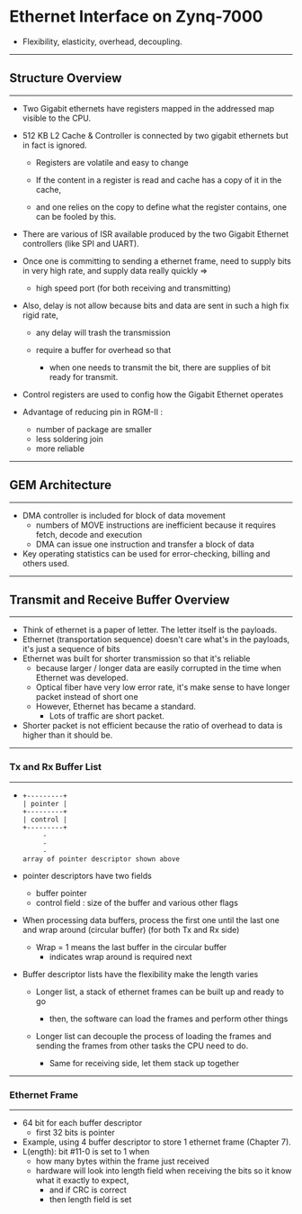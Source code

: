 # Ethernet Interface on Zynq-7000

- Flexibility, elasticity, overhead, decoupling.

---

## Structure Overview

---

- Two Gigabit ethernets have registers mapped in the addressed map visible to the CPU.

  

- 512 KB L2 Cache & Controller is connected by two gigabit ethernets but in fact is ignored.
  - Registers are volatile and easy to change
  
  - If the content in a register is read and cache has a copy of it in the cache, 

  - and one relies on the copy to define what the register contains, one can be fooled by this.
  
    
  
- There are various of ISR available produced by the two Gigabit Ethernet controllers (like SPI and UART).

  

- Once one is committing to sending a ethernet frame, need to supply bits in very high rate, and supply data really quickly => 
  - high speed port (for both receiving and transmitting)
  
- Also, delay is not allow because bits and data are sent in such a high fix rigid rate, 
  - any delay will trash the transmission
  
  - require a buffer for overhead so that 
    - when one needs to transmit the bit, there are supplies of bit ready for transmit.
    
      
  
- Control registers are used to config how the Gigabit Ethernet operates

- Advantage of reducing pin in RGM-II :
  - number of package are smaller
  - less soldering join
  - more reliable

---

## GEM Architecture

---

- DMA controller is included for block of data movement
  - numbers of MOVE instructions are inefficient because it requires fetch, decode and execution
  - DMA can issue one instruction and transfer a block of data
- Key operating statistics can be used for error-checking, billing and others used.

---

## Transmit and Receive Buffer Overview

---

- Think of ethernet is a paper of letter. The letter itself is the payloads.
- Ethernet (transportation sequence) doesn't care what's in the payloads, it's just a sequence of bits
- Ethernet was built for shorter transmission so that it's reliable 
  - because larger / longer data are easily corrupted in the time when Ethernet was developed.
  - Optical fiber have very low error rate, it's make sense to have longer packet instead of short one
  - However, Ethernet has became a standard.
    - Lots of traffic are short packet.
- Shorter packet is not efficient because the ratio of overhead to data is higher than it should be.

---

### Tx and Rx Buffer List

---

- ```
  +---------+
  | pointer |
  +---------+
  | control | 
  +---------+
       -
       -
       - 
  array of pointer descriptor shown above
  ```

- pointer descriptors have two fields

  - buffer pointer
  - control field : size of the buffer and various other flags

- When processing data buffers, process the first one until the last one and wrap around (circular buffer) (for both Tx and Rx side)

  - Wrap = 1 means the last buffer in the circular buffer
    - indicates wrap around is required next

- Buffer descriptor lists have the flexibility make the length varies

  - Longer list, a stack of ethernet frames can be built up and ready to go
    - then, the software can load the frames and perform other things

  - Longer list can decouple the process of loading the frames and sending the frames from other tasks the CPU need to do.
    - Same for receiving side, let them stack up together


---

### Ethernet Frame

---

- 64 bit for each buffer descriptor
  - first 32 bits is pointer
- Example, using 4 buffer descriptor to store 1 ethernet frame (Chapter 7).
- L(ength): bit #11-0 is set to 1 when
  - how many bytes within the frame just received
  - hardware will look into length field when receiving the bits so it know what it exactly to expect, 
    - and if CRC is correct
    - then length field is set
